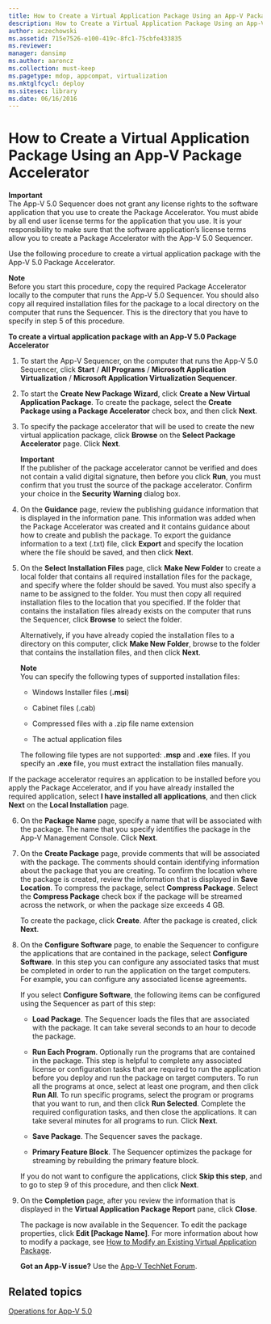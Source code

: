 ```yaml
---
title: How to Create a Virtual Application Package Using an App-V Package Accelerator
description: How to Create a Virtual Application Package Using an App-V Package Accelerator
author: aczechowski
ms.assetid: 715e7526-e100-419c-8fc1-75cbfe433835
ms.reviewer: 
manager: dansimp
ms.author: aaroncz
ms.collection: must-keep
ms.pagetype: mdop, appcompat, virtualization
ms.mktglfcycl: deploy
ms.sitesec: library
ms.date: 06/16/2016
---
```



# How to Create a Virtual Application Package Using an App-V Package Accelerator


**Important**  
The App-V 5.0 Sequencer does not grant any license rights to the software application that you use to create the Package Accelerator. You must abide by all end user license terms for the application that you use. It is your responsibility to make sure that the software application’s license terms allow you to create a Package Accelerator with the App-V 5.0 Sequencer.



Use the following procedure to create a virtual application package with the App-V 5.0 Package Accelerator.

**Note**  
Before you start this procedure, copy the required Package Accelerator locally to the computer that runs the App-V 5.0 Sequencer. You should also copy all required installation files for the package to a local directory on the computer that runs the Sequencer. This is the directory that you have to specify in step 5 of this procedure.



**To create a virtual application package with an App-V 5.0 Package Accelerator**

1.  To start the App-V Sequencer, on the computer that runs the App-V 5.0 Sequencer, click **Start** / **All Programs** / **Microsoft Application Virtualization** / **Microsoft Application Virtualization Sequencer**.

2.  To start the **Create New Package Wizard**, click **Create a New Virtual Application Package**. To create the package, select the **Create Package using a Package Accelerator** check box, and then click **Next**.

3.  To specify the package accelerator that will be used to create the new virtual application package, click **Browse** on the **Select Package Accelerator** page. Click **Next**.

    **Important**  
    If the publisher of the package accelerator cannot be verified and does not contain a valid digital signature, then before you click **Run**, you must confirm that you trust the source of the package accelerator. Confirm your choice in the **Security Warning** dialog box.



4.  On the **Guidance** page, review the publishing guidance information that is displayed in the information pane. This information was added when the Package Accelerator was created and it contains guidance about how to create and publish the package. To export the guidance information to a text (.txt) file, click **Export** and specify the location where the file should be saved, and then click **Next**.

5.  On the **Select Installation Files** page, click **Make New Folder** to create a local folder that contains all required installation files for the package, and specify where the folder should be saved. You must also specify a name to be assigned to the folder. You must then copy all required installation files to the location that you specified. If the folder that contains the installation files already exists on the computer that runs the Sequencer, click **Browse** to select the folder.

    Alternatively, if you have already copied the installation files to a directory on this computer, click **Make New Folder**, browse to the folder that contains the installation files, and then click **Next**.

    **Note**  
    You can specify the following types of supported installation files:

    -   Windows Installer files (**.msi**)

    -   Cabinet files (.cab)

    -   Compressed files with a .zip file name extension

    -   The actual application files

    The following file types are not supported: **.msp** and **.exe** files. If you specify an **.exe** file, you must extract the installation files manually.




If the package accelerator requires an application to be installed before you apply the Package Accelerator, and if you have already installed the required application, select **I have installed all applications**, and then click **Next** on the **Local Installation** page.


6. On the **Package Name** page, specify a name that will be associated with the package. The name that you specify identifies the package in the App-V Management Console. Click **Next**.

7. On the **Create Package** page, provide comments that will be associated with the package. The comments should contain identifying information about the package that you are creating. To confirm the location where the package is created, review the information that is displayed in **Save Location**. To compress the package, select **Compress Package**. Select the **Compress Package** check box if the package will be streamed across the network, or when the package size exceeds 4 GB.

   To create the package, click **Create**. After the package is created, click **Next**.

8. On the **Configure Software** page, to enable the Sequencer to configure the applications that are contained in the package, select **Configure Software**. In this step you can configure any associated tasks that must be completed in order to run the application on the target computers. For example, you can configure any associated license agreements.

   If you select **Configure Software**, the following items can be configured using the Sequencer as part of this step:

   -   **Load Package**. The Sequencer loads the files that are associated with the package. It can take several seconds to an hour to decode the package.

   -   **Run Each Program**. Optionally run the programs that are contained in the package. This step is helpful to complete any associated license or configuration tasks that are required to run the application before you deploy and run the package on target computers. To run all the programs at once, select at least one program, and then click **Run All**. To run specific programs, select the program or programs that you want to run, and then click **Run Selected**. Complete the required configuration tasks, and then close the applications. It can take several minutes for all programs to run. Click **Next**.

   -   **Save Package**. The Sequencer saves the package.

   -   **Primary Feature Block**. The Sequencer optimizes the package for streaming by rebuilding the primary feature block.

   If you do not want to configure the applications, click **Skip this step**, and to go to step 9 of this procedure, and then click **Next**.

9. On the **Completion** page, after you review the information that is displayed in the **Virtual Application Package Report** pane, click **Close**.

   The package is now available in the Sequencer. To edit the package properties, click **Edit \[Package Name\]**. For more information about how to modify a package, see [How to Modify an Existing Virtual Application Package](how-to-modify-an-existing-virtual-application-package-beta.md).

   **Got an App-V issue?** Use the [App-V TechNet Forum](https://social.technet.microsoft.com/Forums/home?forum=mdopappv).

## Related topics


[Operations for App-V 5.0](operations-for-app-v-50.md)









